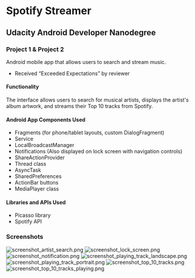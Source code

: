 # Spotify Streamer

## Udacity Android Developer Nanodegree

### Project 1 & Project 2

Android mobile app that allows users to search and stream music.

- Received “Exceeded Expectations” by reviewer

#### Functionality

The interface allows users to search for musical artists, displays the artist's album artwork, and streams their Top 10 tracks from Spotify.

#### Android App Components Used
- Fragments (for phone/tablet layouts, custom DialogFragment)
- Service
- LocalBroadcastManager
- Notifications (Also displayed on lock screen with navigation controls)
- ShareActionProvider
- Thread class
- AsyncTask
- SharedPreferences
- ActionBar buttons
- MediaPlayer class

#### Libraries and APIs Used
- Picasso library
- Spotify API

### Screenshots

![screenshot_artist_search.png](images/screenshot_artist_search.png)
![screenshot_lock_screen.png](images/screenshot_lock_screen.png)
![screenshot_notification.png](images/screenshot_notification.png)
![screenshot_playing_track_landscape.png](images/screenshot_playing_track_landscape.png)
![screenshot_playing_track_portrait.png](images/screenshot_playing_track_portrait.png)
![screenshot_top_10_tracks.png](images/screenshot_top_10_tracks.png)
![screenshot_top_10_tracks_playing.png](images/screenshot_top_10_tracks_playing.png)
